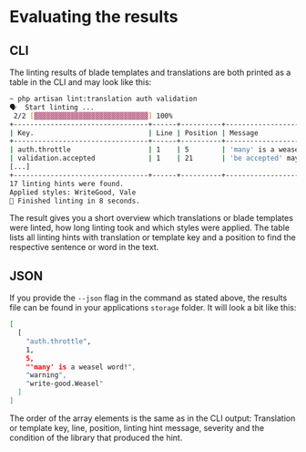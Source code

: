 # Evaluating the results

## CLI

The linting results of blade templates and translations are both printed as a table in the CLI and may look like this:

```bash
~ php artisan lint:translation auth validation
🗣  Start linting ...
 2/2 [▓▓▓▓▓▓▓▓▓▓▓▓▓▓▓▓▓▓▓▓▓▓▓▓▓▓▓▓] 100%
+---------------------------------+------+----------+--------------------------------------------------------------------+----------+---------------------+
| Key.                            | Line | Position | Message                                                            | Severity | Condition           |
+---------------------------------+------+----------+--------------------------------------------------------------------+----------+---------------------+
| auth.throttle                   | 1    | 5        | 'many' is a weasel word!                                           | warning  | write-good.Weasel   |
| validation.accepted             | 1    | 21       | 'be accepted' may be passive voice. Use active voice if you can.   | warning  | write-good.Passive  |
[...]
+---------------------------------+------+----------+--------------------------------------------------------------------+----------+---------------------+
17 linting hints were found.
Applied styles: WriteGood, Vale
🏁 Finished linting in 8 seconds.
```

The result gives you a short overview which translations or blade templates were linted, how long linting took and which styles were applied. The table lists all linting hints with translation or template key and a position to find the respective sentence or word in the text.

## JSON

If you provide the `--json` flag in the command as stated above, the results file can be found in your applications `storage` folder. It will look a bit like this:

```bash
[
  [
    "auth.throttle",
    1,
    5,
    "'many' is a weasel word!",
    "warning",
    "write-good.Weasel"
  ]
]
```

The order of the array elements is the same as in the CLI output: Translation or template key, line, position, linting hint message, severity and the condition of the library that produced the hint.